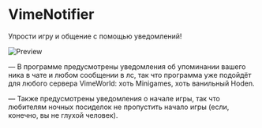 # VimeNotifier
Упрости игру и общение с помощью уведомлений!

![Preview](https://i.imgur.com/vs0049g.png)

— В программе предусмотрены уведомления об упоминании вашего ника в чате и любом сообщении в лс,
так что программа уже подойдёт для любого сервера VimeWorld: хоть Minigames, хоть ванильный Hoden.

— Также предусмотрены уведомления о начале игры, так что любителям ночных посиделок не пропустить
начало игры (если, конечно, вы не глухой человек).
